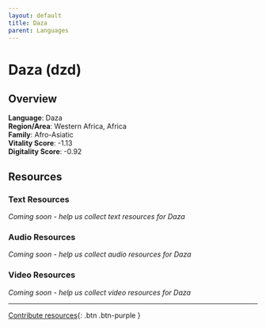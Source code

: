 ```yaml
---
layout: default
title: Daza
parent: Languages
---
```


# Daza (dzd)

## Overview

**Language**: Daza  
**Region/Area**: Western Africa, Africa  
**Family**: Afro-Asiatic  
**Vitality Score**: -1.13  
**Digitality Score**: -0.92  

## Resources

### Text Resources
*Coming soon - help us collect text resources for Daza*

### Audio Resources
*Coming soon - help us collect audio resources for Daza*

### Video Resources
*Coming soon - help us collect video resources for Daza*

---

[Contribute resources](https://fairtrain.github.io/){: .btn .btn-purple }
